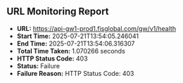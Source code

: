 ## URL Monitoring Report

- **URL:** https://api-gw1-prod1.fisglobal.com/gw/v1/health
- **Start Time:** 2025-07-21T13:54:05.246041
- **End Time:** 2025-07-21T13:54:06.316307
- **Total Time Taken:** 1.070266 seconds
- **HTTP Status Code:** 403
- **Status:** Failure
- **Failure Reason:** HTTP Status Code: 403
